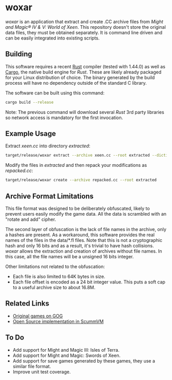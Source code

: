 # woxar
_woxar_ is an application that extract and create .CC archive files from _Might and Magic® IV & V: World of Xeen_. This repository doesn't store the original data files, they must be obtained separately. It is command line driven and can be easily integrated into existing scripts.

## Building
This software requires a recent [Rust](https://www.rust-lang.org) compiler (tested with 1.44.0) as well as [Cargo](https://crates.io), the native build engine for _Rust_. These are likely already packaged for your Linux distribution of choice. The binary generated by the build process will have no dependency outside of the standard C library.

The software can be built using this command:
```sh
cargo build --release
```
Note: The previous command will download several _Rust_ 3rd party libraries so network access is mandatory for the first invocation.

## Example Usage
Extract _xeen.cc_ into directory _extracted_:
```sh
target/release/woxar extract --archive xeen.cc --root extracted --dictionary data/xeen.fl
```
Modify the files in _extracted_ and then repack your modifications as _repacked.cc_:
```sh
target/release/woxar create --archive repacked.cc --root extracted
```

## Archive Format Limitations
This file format was designed to be deliberately obfuscated, likely to prevent users easily modify the game data. All the data is scrambled with an "rotate and add" cipher.

The second layer of obfuscation is the lack of file names in the archive, only a hashes are present. As a workaround, this software provides the real names of the files in the data/\*.fl files. Note that this is not a cryptographic hash and only 16 bits and as a result, it's trivial to have hash collisions. _woxar_ allows the extraction and creation of archives without file names. In this case, all the file names will be a unsigned 16 bits integer.

Other limitations not related to the obfuscation:
- Each file is also limited to 64K bytes in size.
- Each file offset is encoded as a 24 bit integer value. This puts a soft cap to a useful archive size to about 16.8M.

## Related Links
- [Original games on GOG](https://www.gog.com/game/might_and_magic_6_limited_edition)
- [Open Source implementation in ScummVM](https://www.scummvm.org/)

## To Do
- Add support for Might and Magic III: Isles of Terra.
- Add support for Might and Magic: Swords of Xeen.
- Add support for save games generated by these games, they use a similar file format.
- Improve unit test coverage.
